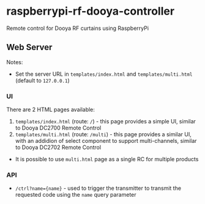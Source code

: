# raspberrypi-rf-dooya-controller
Remote control for Dooya RF curtains using RaspberryPi

## Web Server
Notes: 
- Set the server URL in `templates/index.html` and `templates/multi.html` (default to `127.0.0.1`)

### UI
There are 2 HTML pages available:
1. `templates/index.html` (route: `/`) - this page provides a simple UI, similar to Dooya DC2700 Remote Control
2. `templates/multi.html` (route: `/multi`) - this page provides a similar UI, with an addidion of select component to support multi-channels, similar to Dooya DC2702 Remote Control
- It is possible to use `multi.html` page as a single RC for multiple products

### API
- `/ctrl?name={name}` - used to trigger the transmitter to transmit the requested code using the `name` query parameter